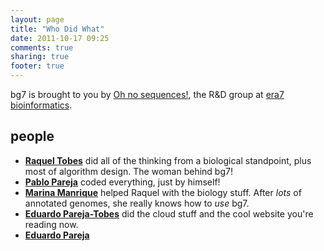```yaml
---
layout: page
title: "Who Did What"
date: 2011-10-17 09:25
comments: true
sharing: true
footer: true
---
```


bg7 is brought to you by [Oh no sequences!](http://ohnosequences.com), the R&D group at [era7 bioinformatics](http://era7bioinformatics.com). 

## people ##

- [**Raquel Tobes**](http://mendeley.com/profiles/raquel-tobes) did all of the thinking from a biological standpoint, plus most of algorithm design. The woman behind bg7!
- [**Pablo Pareja**](http://http://about.me/pablopareja) coded everything, just by himself! 
- [**Marina Manrique**](http://marinamanrique.name) helped Raquel with the biology stuff. After _lots_ of annotated genomes, she really knows how to _use_ bg7.
- [**Eduardo Pareja-Tobes**](http://eduardo.pareja-tobes.name)  did the cloud stuff and the cool website you're reading now.
- [**Eduardo Pareja**](http://www.eduardopareja.name)
